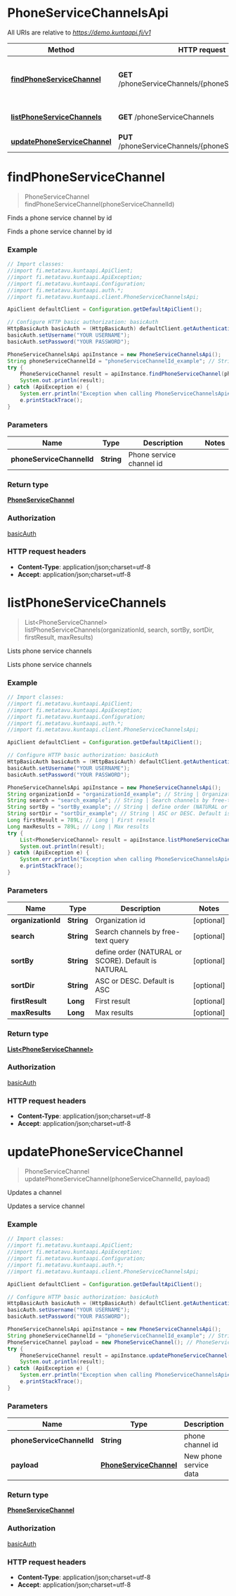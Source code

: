 # PhoneServiceChannelsApi

All URIs are relative to *https://demo.kuntaapi.fi/v1*

Method | HTTP request | Description
------------- | ------------- | -------------
[**findPhoneServiceChannel**](PhoneServiceChannelsApi.md#findPhoneServiceChannel) | **GET** /phoneServiceChannels/{phoneServiceChannelId} | Finds a phone service channel by id
[**listPhoneServiceChannels**](PhoneServiceChannelsApi.md#listPhoneServiceChannels) | **GET** /phoneServiceChannels | Lists phone service channels
[**updatePhoneServiceChannel**](PhoneServiceChannelsApi.md#updatePhoneServiceChannel) | **PUT** /phoneServiceChannels/{phoneServiceChannelId} | Updates a channel


<a name="findPhoneServiceChannel"></a>
# **findPhoneServiceChannel**
> PhoneServiceChannel findPhoneServiceChannel(phoneServiceChannelId)

Finds a phone service channel by id

Finds a phone service channel by id

### Example
```java
// Import classes:
//import fi.metatavu.kuntaapi.ApiClient;
//import fi.metatavu.kuntaapi.ApiException;
//import fi.metatavu.kuntaapi.Configuration;
//import fi.metatavu.kuntaapi.auth.*;
//import fi.metatavu.kuntaapi.client.PhoneServiceChannelsApi;

ApiClient defaultClient = Configuration.getDefaultApiClient();

// Configure HTTP basic authorization: basicAuth
HttpBasicAuth basicAuth = (HttpBasicAuth) defaultClient.getAuthentication("basicAuth");
basicAuth.setUsername("YOUR USERNAME");
basicAuth.setPassword("YOUR PASSWORD");

PhoneServiceChannelsApi apiInstance = new PhoneServiceChannelsApi();
String phoneServiceChannelId = "phoneServiceChannelId_example"; // String | Phone service channel id
try {
    PhoneServiceChannel result = apiInstance.findPhoneServiceChannel(phoneServiceChannelId);
    System.out.println(result);
} catch (ApiException e) {
    System.err.println("Exception when calling PhoneServiceChannelsApi#findPhoneServiceChannel");
    e.printStackTrace();
}
```

### Parameters

Name | Type | Description  | Notes
------------- | ------------- | ------------- | -------------
 **phoneServiceChannelId** | **String**| Phone service channel id |

### Return type

[**PhoneServiceChannel**](PhoneServiceChannel.md)

### Authorization

[basicAuth](../README.md#basicAuth)

### HTTP request headers

 - **Content-Type**: application/json;charset=utf-8
 - **Accept**: application/json;charset=utf-8

<a name="listPhoneServiceChannels"></a>
# **listPhoneServiceChannels**
> List&lt;PhoneServiceChannel&gt; listPhoneServiceChannels(organizationId, search, sortBy, sortDir, firstResult, maxResults)

Lists phone service channels

Lists phone service channels

### Example
```java
// Import classes:
//import fi.metatavu.kuntaapi.ApiClient;
//import fi.metatavu.kuntaapi.ApiException;
//import fi.metatavu.kuntaapi.Configuration;
//import fi.metatavu.kuntaapi.auth.*;
//import fi.metatavu.kuntaapi.client.PhoneServiceChannelsApi;

ApiClient defaultClient = Configuration.getDefaultApiClient();

// Configure HTTP basic authorization: basicAuth
HttpBasicAuth basicAuth = (HttpBasicAuth) defaultClient.getAuthentication("basicAuth");
basicAuth.setUsername("YOUR USERNAME");
basicAuth.setPassword("YOUR PASSWORD");

PhoneServiceChannelsApi apiInstance = new PhoneServiceChannelsApi();
String organizationId = "organizationId_example"; // String | Organization id
String search = "search_example"; // String | Search channels by free-text query
String sortBy = "sortBy_example"; // String | define order (NATURAL or SCORE). Default is NATURAL
String sortDir = "sortDir_example"; // String | ASC or DESC. Default is ASC
Long firstResult = 789L; // Long | First result
Long maxResults = 789L; // Long | Max results
try {
    List<PhoneServiceChannel> result = apiInstance.listPhoneServiceChannels(organizationId, search, sortBy, sortDir, firstResult, maxResults);
    System.out.println(result);
} catch (ApiException e) {
    System.err.println("Exception when calling PhoneServiceChannelsApi#listPhoneServiceChannels");
    e.printStackTrace();
}
```

### Parameters

Name | Type | Description  | Notes
------------- | ------------- | ------------- | -------------
 **organizationId** | **String**| Organization id | [optional]
 **search** | **String**| Search channels by free-text query | [optional]
 **sortBy** | **String**| define order (NATURAL or SCORE). Default is NATURAL | [optional]
 **sortDir** | **String**| ASC or DESC. Default is ASC | [optional]
 **firstResult** | **Long**| First result | [optional]
 **maxResults** | **Long**| Max results | [optional]

### Return type

[**List&lt;PhoneServiceChannel&gt;**](PhoneServiceChannel.md)

### Authorization

[basicAuth](../README.md#basicAuth)

### HTTP request headers

 - **Content-Type**: application/json;charset=utf-8
 - **Accept**: application/json;charset=utf-8

<a name="updatePhoneServiceChannel"></a>
# **updatePhoneServiceChannel**
> PhoneServiceChannel updatePhoneServiceChannel(phoneServiceChannelId, payload)

Updates a channel

Updates a service channel

### Example
```java
// Import classes:
//import fi.metatavu.kuntaapi.ApiClient;
//import fi.metatavu.kuntaapi.ApiException;
//import fi.metatavu.kuntaapi.Configuration;
//import fi.metatavu.kuntaapi.auth.*;
//import fi.metatavu.kuntaapi.client.PhoneServiceChannelsApi;

ApiClient defaultClient = Configuration.getDefaultApiClient();

// Configure HTTP basic authorization: basicAuth
HttpBasicAuth basicAuth = (HttpBasicAuth) defaultClient.getAuthentication("basicAuth");
basicAuth.setUsername("YOUR USERNAME");
basicAuth.setPassword("YOUR PASSWORD");

PhoneServiceChannelsApi apiInstance = new PhoneServiceChannelsApi();
String phoneServiceChannelId = "phoneServiceChannelId_example"; // String | phone channel id
PhoneServiceChannel payload = new PhoneServiceChannel(); // PhoneServiceChannel | New phone service data
try {
    PhoneServiceChannel result = apiInstance.updatePhoneServiceChannel(phoneServiceChannelId, payload);
    System.out.println(result);
} catch (ApiException e) {
    System.err.println("Exception when calling PhoneServiceChannelsApi#updatePhoneServiceChannel");
    e.printStackTrace();
}
```

### Parameters

Name | Type | Description  | Notes
------------- | ------------- | ------------- | -------------
 **phoneServiceChannelId** | **String**| phone channel id |
 **payload** | [**PhoneServiceChannel**](PhoneServiceChannel.md)| New phone service data |

### Return type

[**PhoneServiceChannel**](PhoneServiceChannel.md)

### Authorization

[basicAuth](../README.md#basicAuth)

### HTTP request headers

 - **Content-Type**: application/json;charset=utf-8
 - **Accept**: application/json;charset=utf-8

